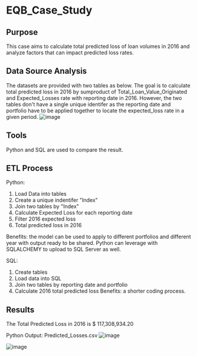 # EQB_Case_Study
## Purpose 
This case aims to calculate total predicted loss of loan volumes in 2016 and analyze factors that can impact predicted loss rates. 

## Data Source Analysis 
The datasets are provided with two tables as below. The goal is to calculate total predicted loss in 2016 by sumproduct of Total_Loan_Value_Originated and Expected_Losses rate with reporting date in 2016.
However, the two tables don't have a single unique identifer as the reporting date and portfolio have to be applied together to locate the expected_loss rate in a given period. 
![image](https://user-images.githubusercontent.com/107721712/211467491-53434704-fefc-46f8-b654-284c69346ce8.png)

## Tools 
Python and SQL are used to compare the result. 

## ETL Process 
Python: 
1. Load Data into tables 
2. Create a unique indentifer "Index"
3. Join two tables by "Index" 
4. Calculate Expected Loss for each reporting date 
5. Filter 2016 expected loss 
6. Total predicted loss in 2016 

Benefits: the model can be used to apply to different portfolios and different year with output ready to be shared. Python can leverage with SQLALCHEMY to upload to SQL Server as well. 

SQL: 
1. Create tables 
2. Load data into SQL
3. Join two tables by reporting date and portfolio 
4. Calculate 2016 total predicted loss 
Benefits: a shorter coding process. 

## Results 
The Total Predicted Loss in 2016 is $ 117,308,934.20 

Python Output: Predicted_Losses.csv
![image](https://user-images.githubusercontent.com/107721712/211469513-71f80636-7877-4705-ab94-c00aaf44b74c.png)</b>

![image](https://user-images.githubusercontent.com/107721712/211469640-d258a1c0-ad26-4eea-8166-5a4d28a34d3a.png)</b>
